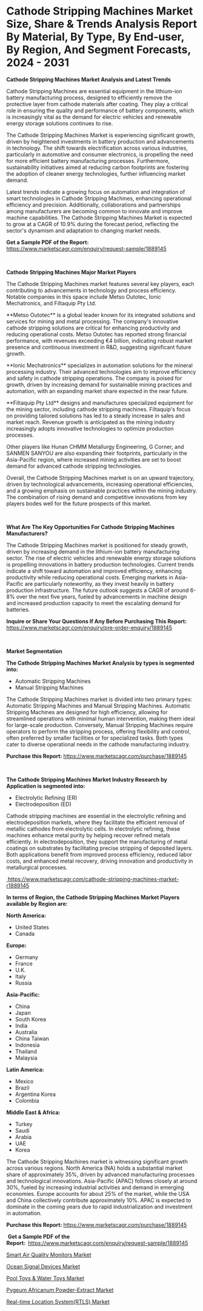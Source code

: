 <p><h1>Cathode Stripping Machines Market Size, Share & Trends Analysis Report By Material, By Type, By End-user, By Region, And Segment Forecasts, 2024 - 2031</h1></p><p><strong>Cathode Stripping Machines Market Analysis and Latest Trends</strong></p>
<p><p>Cathode Stripping Machines are essential equipment in the lithium-ion battery manufacturing process, designed to efficiently remove the protective layer from cathode materials after coating. They play a critical role in ensuring the quality and performance of battery components, which is increasingly vital as the demand for electric vehicles and renewable energy storage solutions continues to rise.</p><p>The Cathode Stripping Machines Market is experiencing significant growth, driven by heightened investments in battery production and advancements in technology. The shift towards electrification across various industries, particularly in automotive and consumer electronics, is propelling the need for more efficient battery manufacturing processes. Furthermore, sustainability initiatives aimed at reducing carbon footprints are fostering the adoption of cleaner energy technologies, further influencing market demand.</p><p>Latest trends indicate a growing focus on automation and integration of smart technologies in Cathode Stripping Machines, enhancing operational efficiency and precision. Additionally, collaborations and partnerships among manufacturers are becoming common to innovate and improve machine capabilities. The Cathode Stripping Machines Market is expected to grow at a CAGR of 10.9% during the forecast period, reflecting the sector's dynamism and adaptation to changing market needs.</p></p>
<p><strong>Get a Sample PDF of the Report:&nbsp;</strong> <a href="https://www.marketscagr.com/enquiry/request-sample/1889145?utm_campaign=1573&utm_medium=2&utm_source=Github&utm_content=ia&utm_term=24102024&utm_id=cathode-stripping-machines">https://www.marketscagr.com/enquiry/request-sample/1889145</a></p>
<p>&nbsp;</p>
<p><strong>Cathode Stripping Machines Major Market Players</strong></p>
<p><p>The Cathode Stripping Machines market features several key players, each contributing to advancements in technology and process efficiency. Notable companies in this space include Metso Outotec, Ionic Mechatronics, and Filtaquip Pty Ltd.</p><p>**Metso Outotec** is a global leader known for its integrated solutions and services for mining and metal processing. The company's innovative cathode stripping solutions are critical for enhancing productivity and reducing operational costs. Metso Outotec has reported strong financial performance, with revenues exceeding €4 billion, indicating robust market presence and continuous investment in R&D, suggesting significant future growth.</p><p>**Ionic Mechatronics** specializes in automation solutions for the mineral processing industry. Their advanced technologies aim to improve efficiency and safety in cathode stripping operations. The company is poised for growth, driven by increasing demand for sustainable mining practices and automation, with an expanding market share expected in the near future.</p><p>**Filtaquip Pty Ltd** designs and manufactures specialized equipment for the mining sector, including cathode stripping machines. Filtaquip's focus on providing tailored solutions has led to a steady increase in sales and market reach. Revenue growth is anticipated as the mining industry increasingly adopts innovative technologies to optimize production processes.</p><p>Other players like Hunan CHMM Metallurgy Engineering, G Corner, and SANMEN SANYOU are also expanding their footprints, particularly in the Asia-Pacific region, where increased mining activities are set to boost demand for advanced cathode stripping technologies.</p><p>Overall, the Cathode Stripping Machines market is on an upward trajectory, driven by technological advancements, increasing operational efficiencies, and a growing emphasis on sustainable practices within the mining industry. The combination of rising demand and competitive innovations from key players bodes well for the future prospects of this market.</p></p>
<p>&nbsp;</p>
<p><strong>What Are The Key Opportunities For Cathode Stripping Machines Manufacturers?</strong></p>
<p><p>The Cathode Stripping Machines market is positioned for steady growth, driven by increasing demand in the lithium-ion battery manufacturing sector. The rise of electric vehicles and renewable energy storage solutions is propelling innovations in battery production technologies. Current trends indicate a shift toward automation and improved efficiency, enhancing productivity while reducing operational costs. Emerging markets in Asia-Pacific are particularly noteworthy, as they invest heavily in battery production infrastructure. The future outlook suggests a CAGR of around 6-8% over the next five years, fueled by advancements in machine design and increased production capacity to meet the escalating demand for batteries.</p></p>
<p><strong>Inquire or Share Your Questions If Any Before Purchasing This Report:</strong> <a href="https://www.marketscagr.com/enquiry/pre-order-enquiry/1889145?utm_campaign=1573&utm_medium=2&utm_source=Github&utm_content=ia&utm_term=24102024&utm_id=cathode-stripping-machines">https://www.marketscagr.com/enquiry/pre-order-enquiry/1889145</a></p>
<p>&nbsp;</p>
<p><strong>Market Segmentation</strong></p>
<p><strong>The Cathode Stripping Machines Market Analysis by types is segmented into:</strong></p>
<p><ul><li>Automatic Stripping Machines</li><li>Manual Stripping Machines</li></ul></p>
<p><p>The Cathode Stripping Machines market is divided into two primary types: Automatic Stripping Machines and Manual Stripping Machines. Automatic Stripping Machines are designed for high efficiency, allowing for streamlined operations with minimal human intervention, making them ideal for large-scale production. Conversely, Manual Stripping Machines require operators to perform the stripping process, offering flexibility and control, often preferred by smaller facilities or for specialized tasks. Both types cater to diverse operational needs in the cathode manufacturing industry.</p></p>
<p><strong>Purchase this Report:&nbsp;</strong><a href="https://www.marketscagr.com/purchase/1889145?utm_campaign=1573&utm_medium=2&utm_source=Github&utm_content=ia&utm_term=24102024&utm_id=cathode-stripping-machines">https://www.marketscagr.com/purchase/1889145</a></p>
<p>&nbsp;</p>
<p><strong>The Cathode Stripping Machines Market Industry Research by Application is segmented into:</strong></p>
<p><ul><li>Electrolytic Refining (ER)</li><li>Electrodeposition (ED)</li></ul></p>
<p><p>Cathode stripping machines are essential in the electrolytic refining and electrodeposition markets, where they facilitate the efficient removal of metallic cathodes from electrolytic cells. In electrolytic refining, these machines enhance metal purity by helping recover refined metals efficiently. In electrodeposition, they support the manufacturing of metal coatings on substrates by facilitating precise stripping of deposited layers. Both applications benefit from improved process efficiency, reduced labor costs, and enhanced metal recovery, driving innovation and productivity in metallurgical processes.</p></p>
<p><a href="https://www.marketscagr.com/cathode-stripping-machines-market-r1889145?utm_campaign=1573&utm_medium=2&utm_source=Github&utm_content=ia&utm_term=24102024&utm_id=cathode-stripping-machines">&nbsp;https://www.marketscagr.com/cathode-stripping-machines-market-r1889145</a></p>
<p><strong>In terms of Region, the Cathode Stripping Machines Market Players available by Region are:</strong></p>
<p>
    <p> <strong> North America: </strong>
        <ul>
            <li>United States</li>
            <li>Canada</li>
        </ul>
        </p> 
    <p> <strong> Europe: </strong>
        <ul>
            <li>Germany</li>
            <li>France</li>
            <li>U.K.</li>
            <li>Italy</li>
            <li>Russia</li>
        </ul>
        </p> 
    <p> <strong> Asia-Pacific: </strong>
        <ul>
            <li>China</li>
            <li>Japan</li>
            <li>South Korea</li>
            <li>India</li>
            <li>Australia</li>
            <li>China Taiwan</li>
            <li>Indonesia</li>
            <li>Thailand</li>
            <li>Malaysia</li>
        </ul>
        </p> 
    <p> <strong> Latin America: </strong>
        <ul>
            <li>Mexico</li>
            <li>Brazil</li>
            <li>Argentina Korea</li>
            <li>Colombia</li>
        </ul>
        </p> 
    <p> <strong> Middle East & Africa: </strong>
        <ul>
            <li>Turkey</li>
            <li>Saudi</li>
            <li>Arabia</li>
            <li>UAE</li>
            <li>Korea</li>
        </ul>
    </p>
    </p>
<p><p>The Cathode Stripping Machines market is witnessing significant growth across various regions. North America (NA) holds a substantial market share of approximately 35%, driven by advanced manufacturing processes and technological innovations. Asia-Pacific (APAC) follows closely at around 30%, fueled by increasing industrial activities and demand in emerging economies. Europe accounts for about 25% of the market, while the USA and China collectively contribute approximately 10%. APAC is expected to dominate in the coming years due to rapid industrialization and investment in automation.</p></p>
<p><strong>Purchase this Report: </strong><a href="https://www.marketscagr.com/purchase/1889145?utm_campaign=1573&utm_medium=2&utm_source=Github&utm_content=ia&utm_term=24102024&utm_id=cathode-stripping-machines">https://www.marketscagr.com/purchase/1889145</a></p>
<p>&nbsp;<strong>Get a Sample PDF of the Report:&nbsp;&nbsp;</strong><a href="https://www.marketscagr.com/enquiry/request-sample/1889145?utm_campaign=1573&utm_medium=2&utm_source=Github&utm_content=ia&utm_term=24102024&utm_id=cathode-stripping-machines">https://www.marketscagr.com/enquiry/request-sample/1889145</a></p>
<p><strong></strong></p>
<p><p><a href="https://www.linkedin.com/pulse/smart-air-quality-monitors-sector-surge-142-growth-roadmap-hi1ve?utm_campaign=1573&utm_medium=2&utm_source=Github&utm_content=ia&utm_term=24102024&utm_id=cathode-stripping-machines">Smart Air Quality Monitors Market</a></p><p><a href="https://www.linkedin.com/pulse/global-ocean-signal-devices-industry-analysis-share-growth-ulate?utm_campaign=1573&utm_medium=2&utm_source=Github&utm_content=ia&utm_term=24102024&utm_id=cathode-stripping-machines">Ocean Signal Devices Market</a></p><p><a href="https://www.linkedin.com/pulse/pool-toys-water-market-drivers-challenges-forecast-2024-2031-v0xqf?utm_campaign=1573&utm_medium=2&utm_source=Github&utm_content=ia&utm_term=24102024&utm_id=cathode-stripping-machines">Pool Toys & Water Toys Market</a></p><p><a href="https://www.linkedin.com/pulse/pygeum-africanum-powder-extract-market-growth-outlook-from-yteuf?utm_campaign=1573&utm_medium=2&utm_source=Github&utm_content=ia&utm_term=24102024&utm_id=cathode-stripping-machines">Pygeum Africanum Powder-Extract Market</a></p><p><a href="https://www.linkedin.com/pulse/real-time-location-systemrtls-market-analysis-report-global-bup8f?utm_campaign=1573&utm_medium=2&utm_source=Github&utm_content=ia&utm_term=24102024&utm_id=cathode-stripping-machines">Real-time Location System(RTLS) Market</a></p></p>